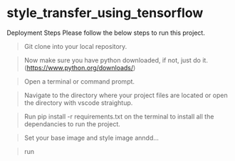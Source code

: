 # style_transfer_using_tensorflow

Deployment Steps
Please follow the below steps to run this project.

>Git clone into your local repository.

>Now make sure you have python downloaded, if not, just do it. (https://www.python.org/downloads/)

>Open a terminal or command prompt.

>Navigate to the directory where your project files are located or open the directory with vscode   straightup.

>Run pip install -r requirements.txt on the terminal to install all the dependancies to run the
  project.

>Set your base image and style image anndd...

>run
